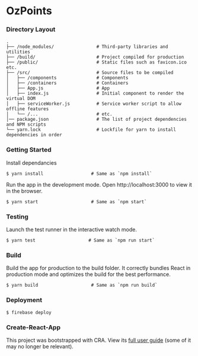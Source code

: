 # OzPoints

### Directory Layout

```shell
.
├── /node_modules/                # Third-party libraries and utilities
├── /build/                       # Project compiled for production
├── /public/                      # Static files such as favicon.ico etc.
├── /src/                         # Source files to be compiled
│   ├── /components               # Components
│   ├── /containers               # Containers
│   ├── App.js                    # App
│   ├── index.js                  # Initial component to render the virtual DOM
│   ├── serviceWorker.js          # Service worker script to allow offline features
│   └── /...                      # etc.
│── package.json                  # The list of project dependencies and NPM scripts
└── yarn.lock                     # Lockfile for yarn to install dependencies in order
```

### Getting Started

Install dependancies

```shell
$ yarn install                  # Same as `npm install`
```

Run the app in the development mode. Open http://localhost:3000 to view it in the browser.

```shell
$ yarn start                    # Same as `npm start`
```

### Testing

Launch the test runner in the interactive watch mode.

```shell
$ yarn test                    # Same as `npm run start`
```

### Build

Build the app for production to the build folder. It correctly bundles React in production mode and optimizes the build for the best performance.

```shell
$ yarn build                    # Same as `npm run build`
```

### Deployment

```shell
$ firebase deploy
```

### Create-React-App

This project was bootstrapped with CRA. View its [full user guide](./README-CRA.md) (some of it may no longer be relevant).
